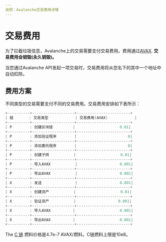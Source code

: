 ```yaml
---
说明：Avalanche交易费用详情
---
```


# 交易费用

为了拦截垃圾信息，Avalanche上的交易需要支付交易费用。费用通过[AVAX](../../#avalanche-avax-token). **交易费用会销毁\(永久销毁\)。**

当您通过Avalanche API发起一项交易时，交易费用将从您名下的其中一个地址中自动扣除。

## 费用方案

不同类型的交易需要支付不同的交易费用。交易费用安排如下表所示：
```cpp
+----------+-------------------+------------------------+
| 链       : 交易类型            | 交易费用(AVAX)     		|
+----------+-------------------+------------------------+
| P        : 创建区块链		   |                    0.01|
+----------+-------------------+------------------------+
| P        : 添加验证程序        |                       0|
+----------+-------------------+------------------------+
| P        : 添加委托程序        |                       0|
+----------+-------------------+------------------------+
| P        : 创建子网           |                    0.01|
+----------+-------------------+------------------------+
| P        : 导入AVAX           |                   0.001|
+----------+-------------------+------------------------+
| P        : 导出AVAX           |                   0.001|
+----------+-------------------+------------------------+
| X        : 发送               |                   0.001|
+----------+-------------------+------------------------+
| X        : 创建资产           |                    0.01|
+----------+-------------------+------------------------+
| X        : 验证资产           |                   0.001|
+----------+-------------------+------------------------+
| X        : 导入AVAX          |                    0.001|
+----------+-------------------+------------------------+
| X        : 导出AVAX          |                    0.001|
+----------+-------------------+------------------------+
```

The [C 链](./#contract-chain-c-chain) 燃料价格是4.7e-7 AVAX/燃料。C链燃料上限是10e8。

<!--stackedit_data:
eyJoaXN0b3J5IjpbLTE0ODk2Mzk1NTEsLTE1MTIzMjcyODYsMz
Y5MTQ0ODkwLDEyMDUyMzg5NzQsLTE2OTYwMzA0OTIsLTE4Mjcx
NjExNTQsMTgyODk3NDA0LDk2ODgzNzY1M119
-->